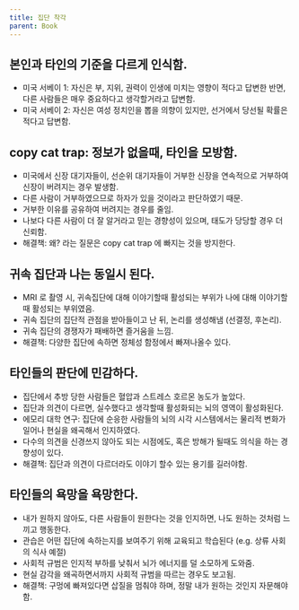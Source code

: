 ```yaml
---
title: 집단 착각
parent: Book
---
```

## 본인과 타인의 기준을 다르게 인식함.
- 미국 서베이 1: 자신은 부, 지위, 권력이 인생에 미치는 영향이 적다고 답변한 반면, 다른 사람들은 매우 중요하다고 생각할거라고 답변함.
- 미국 서베이 2: 자신은 여성 정치인을 뽑을 의향이 있지만, 선거에서 당선될 확률은 적다고 답변함.

## copy cat trap: 정보가 없을때, 타인을 모방함.
- 미국에서 신장 대기자들이, 선순위 대기자들이 거부한 신장을 연속적으로 거부하여 신장이 버려지는 경우 발생함.
- 다른 사람이 거부하였으므로 하자가 있을 것이라고 판단하였기 때문.
- 거부한 이유를 공유하여 버려지는 경우를 줄임.
- 나보다 다른 사람이 더 잘 알거라고 믿는 경향성이 있으며, 태도가 당당할 경우 더 신뢰함.
- 해결책: 왜? 라는 질문은 copy cat trap 에 빠지는 것을 방지한다.

## 귀속 집단과 나는 동일시 된다.
- MRI 로 촬영 시, 귀속집단에 대해 이야기할때 활성되는 부위가 나에 대해 이야기할때 활성되는 부위였음.
- 귀속 집단의 집단적 관점을 받아들이고 난 뒤, 논리를 생성해냄 (선결정, 후논리).
- 귀속 집단의 경쟁자가 패배하면 즐거움을 느낌.
- 해결책: 다양한 집단에 속하면 정체성 함정에서 빠져나올수 있다.

## 타인들의 판단에 민감하다.
- 집단에서 추방 당한 사람들은 혈압과 스트레스 호르몬 농도가 높았다.
- 집단과 의견이 다르면, 실수했다고 생각할때 활성화되는 뇌의 영역이 활성화된다.
- 에모리 대학 연구: 집단에 순응한 사람들의 뇌의 시각 시스템에서는 물리적 변화가 일어나 현실을 왜곡해서 인지하였다.
- 다수의 의견을 신경쓰지 않아도 되는 시점에도, 혹은 방해가 될때도 의식을 하는 경향성이 있다.
- 해결책: 집단과 의견이 다르더라도 이야기 할수 있는 용기를 길러야함.

## 타인들의 욕망을 욕망한다.
- 내가 원하지 않아도, 다른 사람들이 원한다는 것을 인지하면, 나도 원하는 것처럼 느끼고 행동한다.
- 관습은 어떤 집단에 속하는지를 보여주기 위해 교육되고 학습된다 (e.g. 상류 사회의 식사 예절)
- 사회적 규범은 인지적 부하를 낮춰서 뇌가 에너지를 덜 소모하게 도와줌.
- 현실 감각을 왜곡하면서까지 사회적 규범을 따르는 경우도 보고됨.
- 해결책: 구멍에 빠져있다면 삽질을 멈춰야 하며, 정말 내가 원하는 것인지 자문해야함.